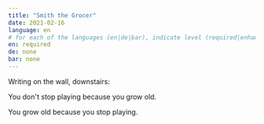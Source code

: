 ```yaml
---
title: "Smith the Grocer"
date: 2021-02-16
language: en
# for each of the languages (en|de|bar), indicate level (required|enhancing|minor|none)
en: required
de: none
bar: none
---
```

Writing on the wall, downstairs:

You don't stop playing
because you grow old.

You grow old
because you stop playing.
